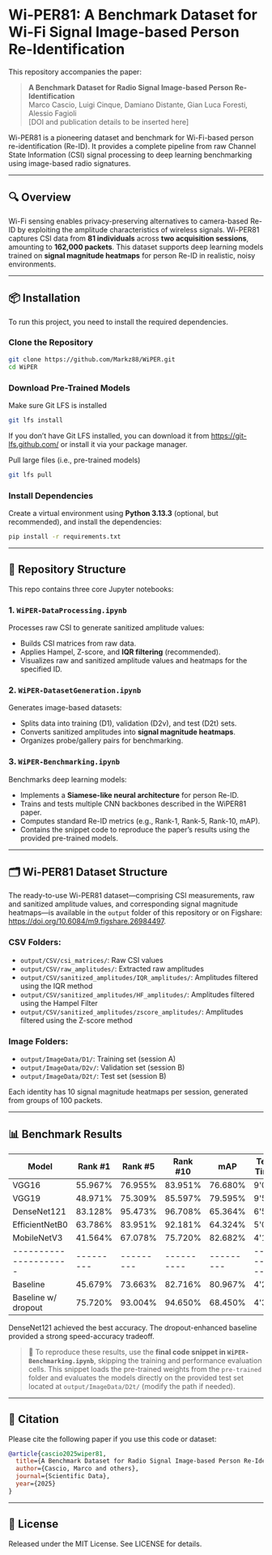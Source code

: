 # Wi-PER81: A Benchmark Dataset for Wi-Fi Signal Image-based Person Re-Identification

This repository accompanies the paper:

> **A Benchmark Dataset for Radio Signal Image-based Person Re-Identification**  
> Marco Cascio, Luigi Cinque, Damiano Distante, Gian Luca Foresti, Alessio Fagioli  
> [DOI and publication details to be inserted here]

Wi-PER81 is a pioneering dataset and benchmark for Wi-Fi-based person re-identification (Re-ID). It provides a complete pipeline from raw Channel State Information (CSI) signal processing to deep learning benchmarking using image-based radio signatures.

---

## 🔍 Overview

Wi-Fi sensing enables privacy-preserving alternatives to camera-based Re-ID by exploiting the amplitude characteristics of wireless signals. Wi-PER81 captures CSI data from **81 individuals** across **two acquisition sessions**, amounting to **162,000 packets**. This dataset supports deep learning models trained on **signal magnitude heatmaps** for person Re-ID in realistic, noisy environments.

---

## 📦 Installation

To run this project, you need to install the required dependencies.

### Clone the Repository
```bash
git clone https://github.com/Markz88/WiPER.git
cd WiPER
```

### Download Pre-Trained Models
Make sure Git LFS is installed
```bash
git lfs install
```
If you don’t have Git LFS installed, you can download it from https://git-lfs.github.com/ or install it via your package manager.

Pull large files (i.e., pre-trained models)
```bash
git lfs pull
```

### Install Dependencies
Create a virtual environment using **Python 3.13.3** (optional, but recommended), and install the dependencies:

```bash
pip install -r requirements.txt
```

---

## 📁 Repository Structure

This repo contains three core Jupyter notebooks:

### 1. `WiPER-DataProcessing.ipynb`
Processes raw CSI to generate sanitized amplitude values:
- Builds CSI matrices from raw data.
- Applies Hampel, Z-score, and **IQR filtering** (recommended).
- Visualizes raw and sanitized amplitude values and heatmaps for the specified ID.

### 2. `WiPER-DatasetGeneration.ipynb`
Generates image-based datasets:
- Splits data into training (D1), validation (D2v), and test (D2t) sets.
- Converts sanitized amplitudes into **signal magnitude heatmaps**.
- Organizes probe/gallery pairs for benchmarking.

### 3. `WiPER-Benchmarking.ipynb`
Benchmarks deep learning models:
- Implements a **Siamese-like neural architecture** for person Re-ID.
- Trains and tests multiple CNN backbones described in the WiPER81 paper.
- Computes standard Re-ID metrics (e.g., Rank-1, Rank-5, Rank-10, mAP).
- Contains the snippet code to reproduce the paper’s results using the provided pre-trained models.

---

## 🗂️ Wi-PER81 Dataset Structure

The ready-to-use Wi-PER81 dataset—comprising CSI measurements, raw and sanitized amplitude values, and corresponding signal magnitude heatmaps—is available in the `output` folder of this repository or on Figshare: https://doi.org/10.6084/m9.figshare.26984497.

### CSV Folders:
- `output/CSV/csi_matrices/`: Raw CSI values
- `output/CSV/raw_amplitudes/`: Extracted raw amplitudes
- `output/CSV/sanitized_amplitudes/IQR_amplitudes/`: Amplitudes filtered using the IQR method
- `output/CSV/sanitized_amplitudes/HF_amplitudes/`: Amplitudes filtered using the Hampel Filter
- `output/CSV/sanitized_amplitudes/zscore_amplitudes/`: Amplitudes filtered using the Z-score method

### Image Folders:
- `output/ImageData/D1/`: Training set (session A)
- `output/ImageData/D2v/`: Validation set (session B)
- `output/ImageData/D2t/`: Test set (session B)

Each identity has 10 signal magnitude heatmaps per session, generated from groups of 100 packets.

---

## 📊 Benchmark Results

| Model               | Rank #1 | Rank #5 | Rank #10 | mAP     | Test Time | Params |
|-------------------- |---------|---------|----------|---------|-----------|--------|
| VGG16               | 55.967% | 76.955% | 83.951%  | 76.680% | 9'06"     | 17.4M  |
| VGG19               | 48.971% | 75.309% | 85.597%  | 79.595% | 9'55"     | 22.7M  |
| DenseNet121         | 83.128% | 95.473% | 96.708%  | 65.364% | 6'57"     | 12.3M  |
| EfficientNetB0      | 63.786% | 83.951% | 92.181%  | 64.324% | 5'09"     | 11.9M  |
| MobileNetV3         | 41.564% | 67.078% | 75.720%  | 82.682% | 4'14"     | 4.5M   |
|---------------------|---------|---------|----------|---------|-----------|--------|
| Baseline            | 45.679% | 73.663% | 82.716%  | 80.967% | 4'21"     | 22.6M  |
| Baseline w/ dropout | 75.720% | 93.004% | 94.650%  | 68.450% | 4'31"     | 22.6M  |

DenseNet121 achieved the best accuracy. The dropout-enhanced baseline provided a strong speed-accuracy tradeoff.

> 🧪 To reproduce these results, use the **final code snippet in `WiPER-Benchmarking.ipynb`**, skipping the training and performance evaluation cells. This snippet loads the pre-trained weights from the `pre-trained` folder and evaluates the models directly on the provided test set located at `output/ImageData/D2t/` (modify the path if needed).

---

## 📜 Citation

Please cite the following paper if you use this code or dataset:

```bibtex
@article{cascio2025wiper81,
  title={A Benchmark Dataset for Radio Signal Image-based Person Re-Identification},
  author={Cascio, Marco and others},
  journal={Scientific Data},
  year={2025}
}
```

---

## 📎 License
Released under the MIT License. See LICENSE for details.